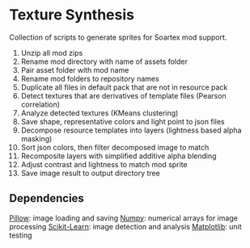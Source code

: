 Texture Synthesis
=================


Collection of scripts to generate sprites for Soartex mod support.


1. Unzip all mod zips
2. Rename mod directory with name of assets folder
3. Pair asset folder with mod name
4. Rename mod folders to repository names
5. Duplicate all files in default pack that are not in resource pack
6. Detect textures that are derivatives of template files (Pearson correlation)
7. Analyze detected textures (KMeans clustering)
8. Save shape, representative colors and light point to json files
9. Decompose resource templates into layers (lightness based alpha masking)
10. Sort json colors, then filter decomposed image to match
11. Recomposite layers with simplified additive alpha blending
12. Adjust contrast and lightness to match mod sprite
13. Save image result to output directory tree

Dependencies
---------------

[Pillow](https://pillow.readthedocs.org/): image loading and saving
[Numpy](http://www.numpy.org): numerical arrays for image processing
[Scikit-Learn](http://scikit-learn.org/stable/): image detection and analysis
[Matplotlib](http://matplotlib.org): unit testing
